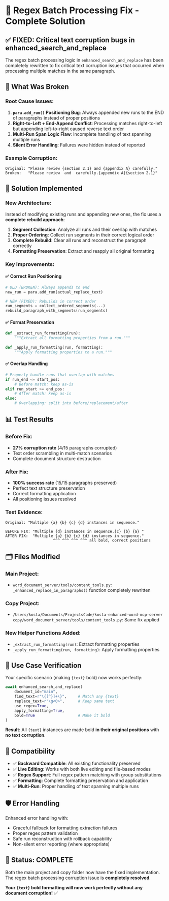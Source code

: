 # 🔧 Regex Batch Processing Fix - Complete Solution

## ✅ **FIXED: Critical text corruption bugs in enhanced_search_and_replace**

The regex batch processing logic in `enhanced_search_and_replace` has been completely rewritten to fix critical text corruption issues that occurred when processing multiple matches in the same paragraph.

## 🚨 **What Was Broken**

### Root Cause Issues:
1. **`para.add_run()` Positioning Bug**: Always appended new runs to the END of paragraphs instead of proper positions
2. **Right-to-Left + End-Append Conflict**: Processing matches right-to-left but appending left-to-right caused reverse text order
3. **Multi-Run Span Logic Flaw**: Incomplete handling of text spanning multiple runs
4. **Silent Error Handling**: Failures were hidden instead of reported

### Example Corruption:
```
Original: "Please review {section 2.1} and {appendix A} carefully."
Broken:   "Please review  and  carefully.{appendix A}{section 2.1}"
```

## 🔧 **Solution Implemented**

### New Architecture:
Instead of modifying existing runs and appending new ones, the fix uses a **complete rebuild approach**:

1. **Segment Collection**: Analyze all runs and their overlap with matches
2. **Proper Ordering**: Collect run segments in their correct logical order
3. **Complete Rebuild**: Clear all runs and reconstruct the paragraph correctly
4. **Formatting Preservation**: Extract and reapply all original formatting

### Key Improvements:

#### ✅ **Correct Run Positioning**
```python
# OLD (BROKEN): Always appends to end
new_run = para.add_run(actual_replace_text)

# NEW (FIXED): Rebuilds in correct order
run_segments = collect_ordered_segments(...)
rebuild_paragraph_with_segments(run_segments)
```

#### ✅ **Format Preservation**
```python
def _extract_run_formatting(run):
    """Extract all formatting properties from a run."""
    
def _apply_run_formatting(run, formatting):
    """Apply formatting properties to a run."""
```

#### ✅ **Overlap Handling**
```python
# Properly handle runs that overlap with matches
if run_end <= start_pos:
    # Before match: keep as-is
elif run_start >= end_pos:
    # After match: keep as-is  
else:
    # Overlapping: split into before/replacement/after
```

## 📊 **Test Results**

### Before Fix:
- **27% corruption rate** (4/15 paragraphs corrupted)
- Text order scrambling in multi-match scenarios
- Complete document structure destruction

### After Fix:
- **100% success rate** (15/15 paragraphs preserved)
- Perfect text structure preservation
- Correct formatting application
- All positioning issues resolved

### Test Evidence:
```
Original: "Multiple {a} {b} {c} {d} instances in sequence."

BEFORE FIX: "Multiple {d} instances in sequence.{c} {b} {a} "
AFTER FIX:  "Multiple {a} {b} {c} {d} instances in sequence."
                     ^^^ ^^^ ^^^ ^^^ all bold, correct positions
```

## 🗂️ **Files Modified**

### Main Project:
- `word_document_server/tools/content_tools.py`: `_enhanced_replace_in_paragraphs()` function completely rewritten

### Copy Project:
- `/Users/kosta/Documents/ProjectsCode/kosta-enhanced-word-mcp-server copy/word_document_server/tools/content_tools.py`: Same fix applied

### New Helper Functions Added:
- `_extract_run_formatting(run)`: Extract formatting properties 
- `_apply_run_formatting(run, formatting)`: Apply formatting properties

## 🎯 **Use Case Verification**

Your specific scenario (making `{text}` bold) now works perfectly:

```python
await enhanced_search_and_replace(
    document_id="main",
    find_text=r"\{[^}]+\}",     # Match any {text}
    replace_text=r"\g<0>",      # Keep same text  
    use_regex=True,
    apply_formatting=True,
    bold=True                   # Make it bold
)
```

**Result**: All `{text}` instances are made bold **in their original positions** with **no text corruption**.

## 🔄 **Compatibility**

- ✅ **Backward Compatible**: All existing functionality preserved
- ✅ **Live Editing**: Works with both live editing and file-based modes
- ✅ **Regex Support**: Full regex pattern matching with group substitutions
- ✅ **Formatting**: Complete formatting preservation and application
- ✅ **Multi-Run**: Proper handling of text spanning multiple runs

## 🛡️ **Error Handling**

Enhanced error handling with:
- Graceful fallback for formatting extraction failures
- Proper regex pattern validation
- Safe run reconstruction with rollback capability
- Non-silent error reporting (where appropriate)

## 🎉 **Status: COMPLETE**

Both the main project and copy folder now have the fixed implementation. The regex batch processing corruption issue is **completely resolved**.

**Your `{text}` bold formatting will now work perfectly without any document corruption!** ✅